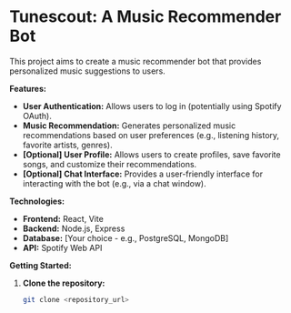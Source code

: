 # Tunescout: A Music Recommender Bot

This project aims to create a music recommender bot that provides personalized music suggestions to users.

**Features:**

* **User Authentication:** Allows users to log in (potentially using Spotify OAuth).
* **Music Recommendation:** Generates personalized music recommendations based on user preferences (e.g., listening history, favorite artists, genres).
* **[Optional] User Profile:** Allows users to create profiles, save favorite songs, and customize their recommendations.
* **[Optional] Chat Interface:** Provides a user-friendly interface for interacting with the bot (e.g., via a chat window).

**Technologies:**

* **Frontend:** React, Vite
* **Backend:** Node.js, Express
* **Database:** [Your choice - e.g., PostgreSQL, MongoDB]
* **API:** Spotify Web API

**Getting Started:**

1. **Clone the repository:**
   ```bash
   git clone <repository_url>
